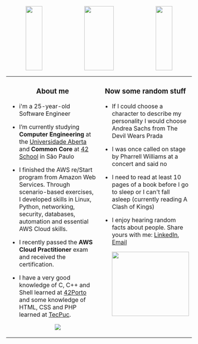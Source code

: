 <div align="center"><img width="30%" height="174" src="https://i.pinimg.com/originals/81/3f/e3/813fe3edf579ac732b24a7d97cbb6673.jpg"/><img width="40%" height="174" src="https://i.pinimg.com/originals/f9/d9/19/f9d9190e8e8dfe65b7e5f0695e5310b5.gif"><img width="30%" height="174" src="https://i.pinimg.com/originals/81/3f/e3/813fe3edf579ac732b24a7d97cbb6673.jpg"></div>

<table><tr><td valign="top" width="50%">

<!-- about me starts -->
  <h3 align="center">About me</h3>

- i'm a 25-year-old Software Engineer
- I’m currently studying <b>Computer Engineering</b> at the [Universidade Aberta](https://portal.uab.pt/) and <b>Common Core</b> at [42 School](https://42.fr/en/homepage/) in São Paulo
- I finished the AWS re/Start program from Amazon Web Services. Through scenario-based exercises, I developed skills in Linux, Python, networking, security, databases, automation and essential AWS Cloud skills.
- I recently passed the <b>AWS Cloud Practitioner</b> exam and received the certification.
- I have a very good knowledge of C, C++ and Shell learned at [42Porto](https://www.42porto.com/) and some knowledge of HTML, CSS and PHP learned at [TecPuc](https://www.tecpuc.com.br/tecnico-integrado-em-informatica/).
 
  <p align="center">
    <a href="https://skillicons.dev">
      <img src="https://skillicons.dev/icons?i=aws,c,cpp,py,css,html,linux,docker,git,github,vim,vscode&perline=6" />
    </a>
  </p>                             

<!-- about me ends -->

</td><td valign="top" width="70%">

<!-- random starts -->
  <h3 align="center">Now some random stuff</h3>
  
- If I could choose a character to describe my personality I would choose Andrea Sachs from The Devil Wears Prada
- I was once called on stage by Pharrell Williams at a concert and said no 
- I need to read at least 10 pages of a book before I go to sleep or I can't fall asleep (currently reading A Clash of Kings)
- I enjoy hearing random facts about people. Share yours with me: [LinkedIn](https://www.linkedin.com/in/claralfranco/), [Email](mailto:claralimafranco@gmail.com)
  
  <img width="100%" height="174" src="https://media.giphy.com/media/v1.Y2lkPTc5MGI3NjExYTQ3ODY1NzQ0ODhkNTljNGNjZmE0OTBmODBjZTY1ZjVkYzZhYjNjMCZlcD12MV9pbnRlcm5hbF9naWZzX2dpZklkJmN0PWc/l0HFijagZRPrwKd9K/giphy.gif">
  
<!-- random ends -->
</table>
